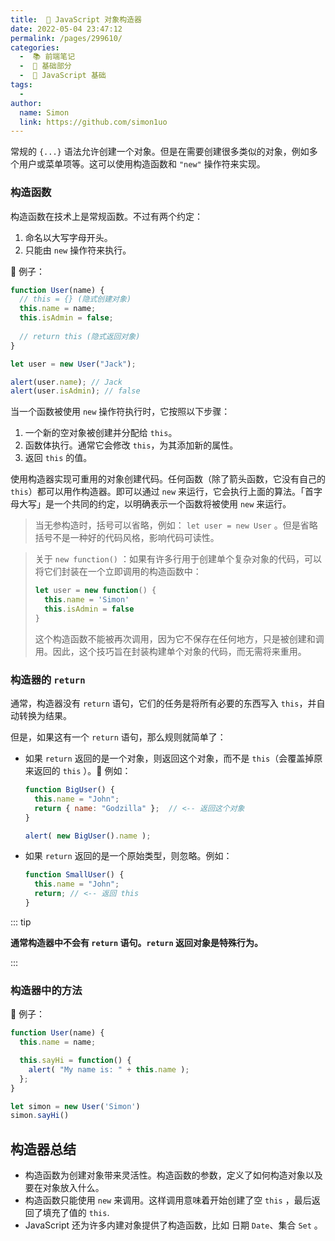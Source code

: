 ```yaml
---
title:  💾 JavaScript 对象构造器
date: 2022-05-04 23:47:12
permalink: /pages/299610/
categories:
  -  📚 前端笔记
  -  🚶 基础部分
  -  🚶 JavaScript 基础
tags:
  - 
author: 
  name: Simon
  link: https://github.com/simon1uo
---
```




常规的 `{...}` 语法允许创建一个对象。但是在需要创建很多类似的对象，例如多个用户或菜单项等。这可以使用构造函数和 `"new"` 操作符来实现。

### 构造函数

构造函数在技术上是常规函数。不过有两个约定：

1. 命名以大写字母开头。
2. 只能由 `new` 操作符来执行。

🌰 例子：

```js
function User(name) {
  // this = {} (隐式创建对象) 
  this.name = name;
  this.isAdmin = false;
	
  // return this (隐式返回对象)
}

let user = new User("Jack");

alert(user.name); // Jack
alert(user.isAdmin); // false
```



当一个函数被使用 `new` 操作符执行时，它按照以下步骤：

1. 一个新的空对象被创建并分配给 `this`。
2. 函数体执行。通常它会修改 `this`，为其添加新的属性。
3. 返回 `this` 的值。

使用构造器实现可重用的对象创建代码。任何函数（除了箭头函数，它没有自己的 `this`）都可以用作构造器。即可以通过 `new` 来运行，它会执行上面的算法。「首字母大写」是一个共同的约定，以明确表示一个函数将被使用 `new` 来运行。

> 当无参构造时，括号可以省略，例如： `let user = new User` 。但是省略括号不是一种好的代码风格，影响代码可读性。

> 关于 `new function()` ：如果有许多行用于创建单个复杂对象的代码，可以将它们封装在一个立即调用的构造函数中：
>
> ```js
> let user = new function() {
>   this.name = 'Simon'
>   this.isAdmin = false
> }
> ```
>
> 这个构造函数不能被再次调用，因为它不保存在任何地方，只是被创建和调用。因此，这个技巧旨在封装构建单个对象的代码，而无需将来重用。



### 构造器的 `return` 

通常，构造器没有 `return` 语句，它们的任务是将所有必要的东西写入 `this`，并自动转换为结果。

但是，如果这有一个 `return` 语句，那么规则就简单了：

- 如果 `return` 返回的是一个对象，则返回这个对象，而不是 `this`（会覆盖掉原来返回的 `this` ）。🌰 例如：

  ```js
  function BigUser() {
    this.name = "John";
    return { name: "Godzilla" };  // <-- 返回这个对象
  }
  
  alert( new BigUser().name ); 
  ```

  

- 如果 `return` 返回的是一个原始类型，则忽略。例如：

  ```js
  function SmallUser() {
    this.name = "John";
    return; // <-- 返回 this
  }
  ```

  

::: tip

**通常构造器中不会有 `return` 语句。`return` 返回对象是特殊行为。**

:::



### 构造器中的方法



🌰 例子：

```js
function User(name) {
  this.name = name;

  this.sayHi = function() {
    alert( "My name is: " + this.name );
  };
}

let simon = new User('Simon')
simon.sayHi()
```



## 构造器总结

+ 构造函数为创建对象带来灵活性。构造函数的参数，定义了如何构造对象以及要在对象放入什么。
+ 构造函数只能使用 `new` 来调用。这样调用意味着开始创建了空 `this` ，最后返回了填充了值的 `this`.
+ JavaScript 还为许多内建对象提供了构造函数，比如 日期 `Date`、集合 `Set` 。
